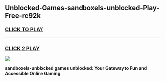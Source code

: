 
## Unblocked-Games-sandboxels-unblocked-Play-Free-rc92k
<h3>
<a href="https://premium76.site?title=sandboxels-unblocked&ref=10A">CLICK TO PLAY</a></h3>
<hr>

<h3>
<a href="https://premium76.site?title=sandboxels-unblocked&ref=10A">CLICK 2 PLAY</a>
  
</h3>

<a href="https://premium76.site?title=sandboxels-unblocked&ref=10A"><img src="https://clearcache.store/games.png"></a>


**sandboxels-unblocked games unblocked: Your Gateway to Fun and Accessible Online Gaming**
